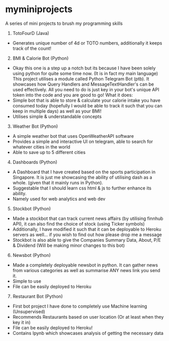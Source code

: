# myminiprojects

A series of mini projects to brush my programming skills

1. TotoFourD (Java)
- Generates unique number of 4d or TOTO numbers, additionally it keeps track of the count!

2. BMI & Calorie Bot (Python)
- Okay this one is a step up a notch but its because I have been solely using python for quite some time now. (It is in fact my main language)
This project utilises a module called Python Telegram Bot (ptb). It showcases how Query Handlers and MessageTextHandler's can be used effectively. All you need to do is just key in your bot's unique API token into the code and you are good to go!
What it does: 
- Simple bot that is able to store & calculate your calorie intake you have consumed today (hopefully I would be able to track it such that you can keep in multiple days) as well as your BMI! 
- Utilises simple & understandable concepts 

3. Weather Bot (Python)
- A simple weather bot that uses OpenWeatherAPI software
- Provides a simple and interactive UI on telegram, able to search for whatever cities in the world 
- Able to save up to 5 different cities 

4. Dashboards (Python)
- A Dashboard that I have created based on the sports participation in Singapore. It is just me showcasing the ability of utilising dash as a whole. (given that it mainly runs in Python). 
- Suggestable that I should learn css html & js to further enhance its ability. 
- Namely used for web analytics and web dev

5. Stockbot (Python)
- Made a stockbot that can track current news affairs (by utilising finnhub API), it can also find the choice of stock (using Ticker symbols)
- Additionally, I have modified it such that it can be deployable to Heroku servers as well... if you wish to find out how please drop me a message
- Stockbot is also able to give the Companies Summary Data, About, P/E & Dividend
(Will be making minor changes to this bot)

6. Newsbot (Python)
- Made a completely deployable newsbot in python. It can gather news from various categories as well as summarise ANY news link you send it.
- Simple to use
- File can be easily deployed to Heroku

7. Restaurant Bot (Python)
- First bot project I have done to completely use Machine learning (Unsupervised)
- Recommends Restaurants based on user location (Or at least when they key it in)
- File can be easily deployed to Heroku! 
- Contains Ipynb which showcases analysis of getting the necessary data

